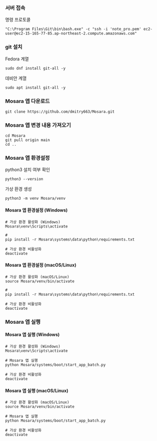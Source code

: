 ### 서버 접속
명령 프로토콜
```
"C:\Program Files\Git\bin\bash.exe" -c "ssh -i 'note_pro.pem' ec2-user@ec2-15-165-77-85.ap-northeast-2.compute.amazonaws.com"
```
### git 설치
Fedora 계열
```
sudo dnf install git-all -y
```
데비안 계열
```
sudo apt install git-all -y
```
### Mosara 앱 다운로드
```
git clone https://github.com/dmitry663/Mosara.git
```
### Mosara 앱 변경 내용 가져오기
```
cd Mosara
git pull origin main
cd ..
```
### Mosara 앱 환경설정
python3 설치 여부 확인
```
python3 --version
```
가상 환경 생성
```
python3 -m venv Mosara/venv
```
#### Mosara 앱 환경설정 (Windows)
```
# 가상 환경 활성화 (Windows)
Mosara\venv\Scripts\activate

#
pip install -r Mosara\systems\data\python\requirements.txt

# 가상 환경 비활성화
deactivate
```
#### Mosara 앱 환경설정 (macOS/Linux)
```
# 가상 환경 활성화 (macOS/Linux)
source Mosara/venv/bin/activate

# 
pip install -r Mosara\systems\data\python\requirements.txt

# 가상 환경 비활성화
deactivate
```
### Mosara 앱 실행
#### Mosara 앱 실행 (Windows)
```
# 가상 환경 활성화 (Windows)
Mosara\venv\Scripts\activate

# Mosara 앱 실행
python Mosara/systems/boot/start_app_batch.py

# 가상 환경 비활성화
deactivate
```
#### Mosara 앱 실행 (macOS/Linux)
```
# 가상 환경 활성화 (macOS/Linux)
source Mosara/venv/bin/activate

# Mosara 앱 실행
python Mosara/systems/boot/start_app_batch.py

# 가상 환경 비활성화
deactivate
```
